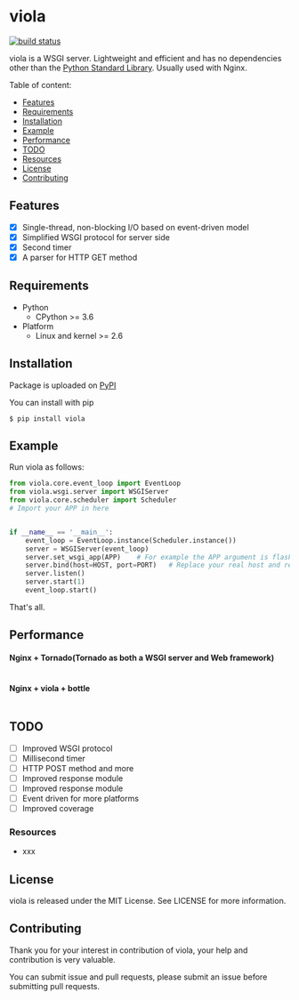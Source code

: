 # viola

[![build status](https://travis-ci.org/prprprus/viola.svg?branch=master)](https://travis-ci.org/prprprus/viola.svg?branch=master)

viola is a WSGI server. Lightweight and efficient and has no dependencies other than the [Python Standard Library](https://docs.python.org/3/library/index.html). Usually used with Nginx.

Table of content:

- [Features](https://github.com/prprprus/viola#features)
- [Requirements](https://github.com/prprprus/viola#requirements)
- [Installation](https://github.com/prprprus/viola#installation)
- [Example](https://github.com/prprprus/viola#example)
- [Performance](https://github.com/prprprus/viola#performance)
- [TODO](https://github.com/prprprus/viola#todo)
- [Resources](https://github.com/prprprus/viola#resources)
- [License](https://github.com/prprprus/viola#license)
- [Contributing](https://github.com/prprprus/viola#contributing)

## Features

+ [x] Single-thread, non-blocking I/O based on event-driven model
+ [x] Simplified WSGI protocol for server side
+ [x] Second timer
+ [x] A parser for HTTP GET method

## Requirements

- Python
    - CPython >= 3.6
- Platform
    - Linux and kernel >= 2.6

## Installation

Package is uploaded on [PyPI](https://pypi.org/project/pymysql-pooling/)

You can install with pip

```
$ pip install viola
```

## Example

Run viola as follows:

```python
from viola.core.event_loop import EventLoop
from viola.wsgi.server import WSGIServer
from viola.core.scheduler import Scheduler
# Import your APP in here


if __name__ == '__main__':
    event_loop = EventLoop.instance(Scheduler.instance())
    server = WSGIServer(event_loop)
    server.set_wsgi_app(APP)    # For example the APP argument is flask or bottle
    server.bind(host=HOST, port=PORT)   # Replace your real host and real port
    server.listen()
    server.start(1)
    event_loop.start()
```

That's all.

## Performance

#### Nginx + Tornado(Tornado as both a WSGI server and Web framework)

```
```

#### Nginx + viola + bottle

```
```

## TODO

+ [ ] Improved WSGI protocol
+ [ ] Millisecond timer
+ [ ] HTTP POST method and more
+ [ ] Improved response module
+ [ ] Improved response module
+ [ ] Event driven for more platforms
+ [ ] Improved coverage

### Resources

- xxx

## License

viola is released under the MIT License. See LICENSE for more information.

## Contributing

Thank you for your interest in contribution of viola, your help and contribution is very valuable. 

You can submit issue and pull requests, please submit an issue before submitting pull requests.

